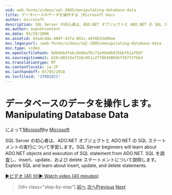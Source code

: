 ```yaml
---
uid: web-forms/videos/sql-2005/manipulating-database-data
title: データベースのデータを操作する |Microsoft Docs
author: microsoft
description: SQL Server の初心者は、ADO.NET オブジェクトと ADO.NET の SQL ステートメントの実行について学習します。 SQL を調査して、insert、update、および delete の sta 学習.
ms.author: aspnetcontent
ms.date: 03/29/2006
ms.assetid: 03a4cdda-480f-43fa-891c-a976633d90ae
msc.legacyurl: /web-forms/videos/sql-2005/manipulating-database-data
msc.type: video
ms.openlocfilehash: 8dbbbb4febc84dbafbc71e99a0b635bbf61af997
ms.sourcegitcommit: b28cd0313af316c051c2ff8549865bff67f2fbb4
ms.translationtype: MT
ms.contentlocale: ja-JP
ms.lasthandoff: 07/05/2018
ms.locfileid: "37802021"
---
```

<a name="manipulating-database-data"></a><span data-ttu-id="b3d5a-104">データベースのデータを操作します。</span><span class="sxs-lookup"><span data-stu-id="b3d5a-104">Manipulating Database Data</span></span>
====================
<span data-ttu-id="b3d5a-105">によって[Microsoft](https://github.com/microsoft)</span><span class="sxs-lookup"><span data-stu-id="b3d5a-105">by [Microsoft](https://github.com/microsoft)</span></span>

<span data-ttu-id="b3d5a-106">SQL Server の初心者は、ADO.NET オブジェクトと ADO.NET の SQL ステートメントの実行について学習します。</span><span class="sxs-lookup"><span data-stu-id="b3d5a-106">SQL Server beginners will learn about ADO.NET objects and execution of SQL statement from ADO.NET.</span></span> <span data-ttu-id="b3d5a-107">SQL を調査し、insert、update、および delete ステートメントについて説明します。</span><span class="sxs-lookup"><span data-stu-id="b3d5a-107">Explore SQL and learn about insert, update, and delete statements.</span></span>

[<span data-ttu-id="b3d5a-108">&#9654;ビデオ (40 分)</span><span class="sxs-lookup"><span data-stu-id="b3d5a-108">&#9654; Watch video (40 minutes)</span></span>](https://channel9.msdn.com/Blogs/ASP-NET-Site-Videos/manipulating-database-data)

> [!div class="step-by-step"]
> <span data-ttu-id="b3d5a-109">[前へ](designing-relational-database-tables.md)
> [次へ](more-structured-query-language.md)</span><span class="sxs-lookup"><span data-stu-id="b3d5a-109">[Previous](designing-relational-database-tables.md)
[Next](more-structured-query-language.md)</span></span>
